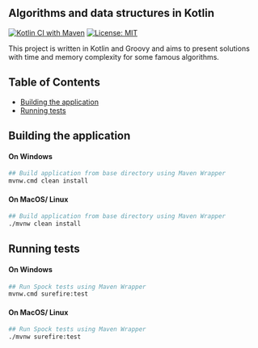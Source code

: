 Algorithms and data structures in Kotlin
----------------------------------------
[![Kotlin CI with Maven](https://github.com/DanielMichalski/algorithms-and-data-structures-in-kotlin/workflows/Kotlin%20CI%20with%20Maven/badge.svg)](https://github.com/DanielMichalski/algorithms-and-data-structures-in-kotlin/actions?query=workflow%3A%22Kotlin+CI+with+Maven%22)
[![License: MIT](https://img.shields.io/badge/License-MIT-yellow.svg)](https://github.com/DanielMichalski/algorithms-and-data-structures-in-kotlin/blob/master/LICENSE)

This project is written in Kotlin and Groovy and aims to present solutions with time and memory complexity for some famous algorithms.

## Table of Contents
* [Building the application](#building-the-application)
* [Running tests](#running-tests)

## Building the application
#### On Windows
```bash
## Build application from base directory using Maven Wrapper
mvnw.cmd clean install
```

#### On MacOS/ Linux
```bash
## Build application from base directory using Maven Wrapper
./mvnw clean install
```

## Running tests
#### On Windows
```bash
## Run Spock tests using Maven Wrapper
mvnw.cmd surefire:test
```

#### On MacOS/ Linux
```bash
## Run Spock tests using Maven Wrapper
./mvnw surefire:test
```
